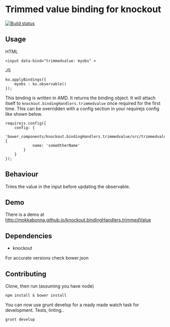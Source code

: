 # Trimmed value binding for knockout

[![Build status](https://travis-ci.org/mokkabonna/knockout.bindingHandlers.trimmedvalue.png)](https://travis-ci.org/mokkabonna/knockout.bindingHandlers.trimmedvalue)

## Usage

HTML

    <input data-bind="trimmedvalue: myobs" >

JS

    ko.applyBindings({
        myobs : ko.observable()
    });


This binding is written in AMD. It returns the binding object. It will attach itself to `knockout.bindingHandlers.trimmedvalue` once required for the first time. This can be overridden with a config section in your requirejs config like shown below.

```
requirejs.config({
    config: {
        'bower_components/knockout.bindingHandlers.trimmedvalue/src/trimmedvalue': {
            name: 'someOtherName'
        }
    }
});
```

## Behaviour

Trims the value in the input before updating the observable.

## Demo

There is a demo at http://mokkabonna.github.io/knockout.bindingHandlers.trimmedValue

## Dependencies

- knockout

For accurate versions check bower.json

## Contributing

Clone, then run (assuming you have node)

    npm install & bower install

You can now use grunt develop for a ready made watch task for development. Tests, linting..

    grunt develop
